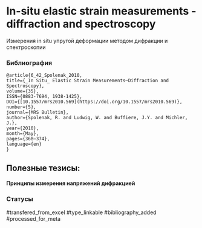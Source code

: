 # In-situ elastic strain measurements - diffraction and spectroscopy

Измерения in situ упругой деформации методом дифракции и спектроскопии

### Библиография
```
@article{6_42_Spolenak_2010,
title={_In Situ_ Elastic Strain Measurements—Diffraction and Spectroscopy},
volume={35},
ISSN={0883-7694, 1938-1425},
DOI={[10.1557/mrs2010.569](https://doi.org/10.1557/mrs2010.569)},
number={5},
journal={MRS Bulletin},
author={Spolenak, R. and Ludwig, W. and Buffiere, J.Y. and Michler, J.},
year={2010},
month={May},
pages={368–374},
language={en}
}
```

## Полезные тезисы:

#### Принципы измерения напряжений дифракцией


### Статусы
#transfered_from_excel 
#type_linkable 
#bibliography_added
#processed_for_meta
